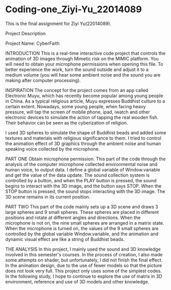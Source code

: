 # Coding-one_Ziyi-Yu_22014089
This is the final assignment for Ziyi Yu(22014089).

Project Description

Project Name: CyberFaith

INTRODUCTION
This is a real-time interactive code project that controls the animation of 3D images through Mimetic risk on the MIMIC platform. You will need to obtain your microphone permissions when opening this file. To better experience the work, turn the sound outside and adjust it to a medium volume (you will hear some ambient noise and the sound you are making after computer processing).

INSPIRATION
The concept for the project comes from an app called Electronic Muyu, which has recently become popular among young people in China. As a typical religious article, Muyu expresses Buddhist culture to a certain extent. Nowadays, some young people, when facing heavy pressure, will tap the screen of mobile phone, ipad, iwatch and other electronic devices to simulate the action of tapping the real wooden fish. Their behavior can be seen as the cyberization of religion.


I used 3D spheres to simulate the shape of Buddhist beads and added some textures and materials with religious significance to them. I tried to control the animation effect of 3D graphics through the ambient noise and human speaking voice collected by the microphone.


PART ONE
Obtain microphone permission. This part of the code through the analysis of the computer microphone collected environmental noise and human voice, to output data. I define a global variable of Window.variable and get the value of the data update. The sound collection system is controlled by a button, and when the PLAY button is pressed, the sound begins to interact with the 3D image, and the button says STOP. When the STOP button is pressed, the sound stops interacting with the 3D image. The 3D scene remains in its current position.


PART TWO
This part of the code mainly sets up a 3D scene and draws 3 large spheres and 9 small spheres. These spheres are placed in different positions and rotate at different angles and directions. When the microphone is not on, the nine small spheres are arranged in a matrix state. When the microphone is turned on, the values of the 9 small spheres are controlled by the global variable Window.variable, and the animation and dynamic visual effect are like a string of Buddhist beads.


THE ANALYSIS
In this project, I mainly used the sound and 3D knowledge involved in this semester's courses. In the process of creation, I also made some attempts on shader, but unfortunately, I did not finish the final effect. In the animation design, due to the use of fewer models so that the picture does not look very full. This project only uses some of the simplest codes. In the following study, I hope to continue to explore the use of matrix in 3D environment, reference and use of 3D models and other knowledge.

